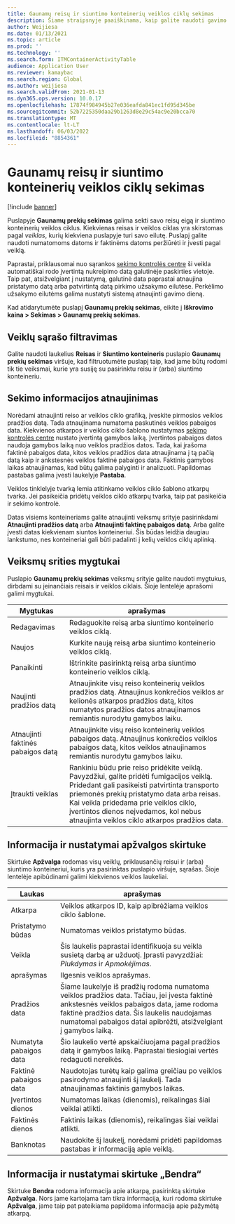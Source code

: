 ```yaml
---
title: Gaunamų reisų ir siuntimo konteinerių veiklos ciklų sekimas
description: Šiame straipsnyje paaiškinama, kaip galite naudoti gavimo sekimo puslapį, norėdami sekti savo reisų eigą ir gabenimo konteinerių kelionėms.
author: Weijiesa
ms.date: 01/13/2021
ms.topic: article
ms.prod: ''
ms.technology: ''
ms.search.form: ITMContainerActivityTable
audience: Application User
ms.reviewer: kamaybac
ms.search.region: Global
ms.author: weijiesa
ms.search.validFrom: 2021-01-13
ms.dyn365.ops.version: 10.0.17
ms.openlocfilehash: 17874f984945b27e036eafda841ec1fd95d345be
ms.sourcegitcommit: 52b7225350daa29b1263d8e29c54ac9e20bcca70
ms.translationtype: MT
ms.contentlocale: lt-LT
ms.lasthandoff: 06/03/2022
ms.locfileid: "8854361"
---
```

# <a name="track-inbound-voyages-and-shipping-container-journeys"></a>Gaunamų reisų ir siuntimo konteinerių veiklos ciklų sekimas

[!include [banner](../../includes/banner.md)]

Puslapyje **Gaunamų prekių sekimas** galima sekti savo reisų eigą ir siuntimo konteinerių veiklos ciklus. Kiekvienas reisas ir veiklos ciklas yra skirstomas pagal *veiklas*, kurių kiekviena puslapyje turi savo eilutę. Puslapį galite naudoti numatomoms datoms ir faktinėms datoms peržiūrėti ir įvesti pagal veiklą.

Paprastai, priklausomai nuo sąrankos [sekimo kontrolės centre](delivery-information-setup.md#tracking-control-center) ši veikla automatiškai rodo įvertintą nukreipimo datą galutinėje paskirties vietoje. Taip pat, atsižvelgiant į nustatymą, galutinė data paprastai atnaujina pristatymo datą arba patvirtintą datą pirkimo užsakymo eilutėse. Perkėlimo užsakymo eilutėms galima nustatyti sistemą atnaujinti gavimo dieną.

Kad atidarytumėte puslapį **Gaunamų prekių sekimas**, eikite į **Iškrovimo kaina \> Sekimas \> Gaunamų prekių sekimas**.

## <a name="filter-the-activities-list"></a>Veiklų sąrašo filtravimas

Galite naudoti laukelius **Reisas** ir **Siuntimo konteineris** puslapio **Gaunamų prekių sekimas** viršuje, kad filtruotumėte puslapį taip, kad jame būtų rodomi tik tie veiksmai, kurie yra susiję su pasirinktu reisu ir (arba) siuntimo konteineriu.

## <a name="update-tracking-information"></a>Sekimo informacijos atnaujinimas

Norėdami atnaujinti reiso ar veiklos ciklo grafiką, įveskite pirmosios veiklos pradžios datą. Tada atnaujinama numatoma paskutinės veiklos pabaigos data. Kiekvienos atkarpos ir veiklos ciklo šablono nustatymas [sekimo kontrolės centre](delivery-information-setup.md#tracking-control-center) nustato įvertintą gamybos laiką. Įvertintos pabaigos datos naudoja gamybos laiką nuo veiklos pradžios datos. Tada, kai įrašoma faktinė pabaigos data, kitos veiklos pradžios data atnaujinama į tą pačią datą kaip ir ankstesnės veiklos faktinė pabaigos data. Faktinis gamybos laikas atnaujinamas, kad būtų galima palyginti ir analizuoti. Papildomas pastabas galima įvesti laukelyje **Pastaba**.

Veiklos tinklelyje tvarką lemia atitinkamo veiklos ciklo šablono atkarpų tvarka. Jei pasikeičia pridėtų veiklos ciklo atkarpų tvarka, taip pat pasikeičia ir sekimo kontrolė.

Datas visiems konteineriams galite atnaujinti veiksmų srityje pasirinkdami **Atnaujinti pradžios datą** arba **Atnaujinti faktinę pabaigos datą**. Arba galite įvesti datas kiekvienam siuntos konteineriui. Šis būdas leidžia daugiau lankstumo, nes konteineriai gali būti padalinti į kelių veiklos ciklų aplinką.

## <a name="buttons-on-the-action-pane"></a>Veiksmų srities mygtukai

Puslapio **Gaunamų prekių sekimas** veiksmų srityje galite naudoti mygtukus, dirbdami su įeinančiais reisais ir veiklos ciklais. Šioje lentelėje aprašomi galimi mygtukai.

| Mygtukas | aprašymas |
|---|---|
| Redagavimas | Redaguokite reisą arba siuntimo konteinerio veiklos ciklą. |
| Naujos | Kurkite naują reisą arba siuntimo konteinerio veiklos ciklą. |
| Panaikinti | Ištrinkite pasirinktą reisą arba siuntimo konteinerio veiklos ciklą. |
| Naujinti pradžios datą | Atnaujinkite visų reiso konteinerių veiklos pradžios datą. Atnaujinus konkrečios veiklos ar kelionės atkarpos pradžios datą, kitos numatytos pradžios datos atnaujinamos remiantis nurodytu gamybos laiku. |
| Atnaujinti faktinės pabaigos datą | Atnaujinkite visų reiso konteinerių veiklos pabaigos datą. Atnaujinus konkrečios veiklos pabaigos datą, kitos veiklos atnaujinamos remiantis nurodytu gamybos laiku. |
| Įtraukti veiklas | Rankiniu būdu prie reiso pridėkite veiklą. Pavyzdžiui, galite pridėti fumigacijos veiklą. Pridedant gali pasikeisti patvirtinta transporto priemonės prekių pristatymo data arba reisas. Kai veikla pridedama prie veiklos ciklo, įvertintos dienos neįvedamos, kol nebus atnaujinta veiklos ciklo atkarpos pradžios data. |

## <a name="information-and-settings-on-the-overview-tab"></a>Informacija ir nustatymai apžvalgos skirtuke

Skirtuke **Apžvalga** rodomas visų veiklų, priklausančių reisui ir (arba) siuntimo konteineriui, kuris yra pasirinktas puslapio viršuje, sąrašas. Šioje lentelėje apibūdinami galimi kiekvienos veiklos laukeliai.

| Laukas | aprašymas |
|---|---|
| Atkarpa | Veiklos atkarpos ID, kaip apibrėžiama veiklos ciklo šablone. |
| Pristatymo būdas | Numatomas veiklos pristatymo būdas. |
| Veikla | Šis laukelis paprastai identifikuoja su veikla susietą darbą ar užduotį. Įprasti pavyzdžiai: *Plukdymas* ir *Apmokėjimas*. |
| aprašymas | Ilgesnis veiklos aprašymas. |
| Pradžios data | Šiame laukelyje iš pradžių rodoma numatoma veiklos pradžios data. Tačiau, jei įvesta faktinė ankstesnės veiklos pabaigos data, jame rodoma faktinė pradžios data. Šis laukelis naudojamas numatomai pabaigos datai apibrėžti, atsižvelgiant į gamybos laiką. |
| Numatyta pabaigos data | Šio laukelio vertė apskaičiuojama pagal pradžios datą ir gamybos laiką. Paprastai tiesiogiai vertės redaguoti nereikės. |
| Faktinė pabaigos data | Naudotojas turėtų kaip galima greičiau po veiklos pasirodymo atnaujinti šį laukelį. Tada atnaujinamas faktinis gamybos laikas. |
| Įvertintos dienos | Numatomas laikas (dienomis), reikalingas šiai veiklai atlikti. |
| Faktinės dienos | Faktinis laikas (dienomis), reikalingas šiai veiklai atlikti. |
| Banknotas | Naudokite šį laukelį, norėdami pridėti papildomas pastabas ir informaciją apie veiklą. |

## <a name="information-and-settings-on-the-general-tab"></a>Informacija ir nustatymai skirtuke „Bendra“

Skirtuke **Bendra** rodoma informacija apie atkarpą, pasirinktą skirtuke **Apžvalga**. Nors jame kartojama tam tikra informacija, kuri rodoma skirtuke **Apžvalga**, jame taip pat pateikiama papildoma informacija apie pažymėtą atkarpą.
